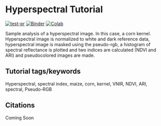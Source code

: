 # Hyperspectral Tutorial

[![test-pr](https://github.com/danforthcenter/plantcv-tutorial-photosynthesis/actions/workflows/ci-tests.yml/badge.svg)](https://github.com/danforthcenter/plantcv-tutorial-hyperspectral/actions/workflows/ci-tests.yml)
[![Binder](https://mybinder.org/badge_logo.svg)](https://mybinder.org/v2/gh/danforthcenter/plantcv-tutorial-hyperspectral/HEAD?labpath=index.ipynb)
[![Colab](https://colab.research.google.com/assets/colab-badge.svg)](https://colab.research.google.com/github/danforthcenter/plantcv-tutorial-hyperspectral/blob/main/index-Colab.ipynb)

Sample analysis of a hyperspectral image. In this case, a corn kernel. 
Hyperspectral image is normalized to white and dark reference data, hyperspectral image is masked using the pseudo-rgb, a histogram of spectral reflectance is plotted and two indices are calculated (NDVI and ARI) and pseudocolored images are made.

## Tutorial tags/keywords

Hyperspectral, spectral index, maize, corn, kernel, VNIR, NDVI, ARI, spectral, Pseudo-RGB

## Citations

Coming Soon
